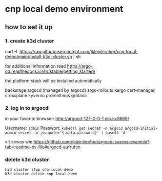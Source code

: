 # cnp local demo environment

## how to set it up

### 1. create k3d cluster

curl -L https://raw.githubusercontent.com/jkleinlercher/cnp-local-demo/main/install-k3d-cluster.sh | sh

for additional information read https://argo-cd.readthedocs.io/en/stable/getting_started/

the platform stack will be installed automatically

backstage
argocd (managed by argocd)
argo-rollouts
kargo
cert-manager
crossplane
kyverno
prometheus
grafana

### 2. log in to argocd

in your favorite browser:  http://argocd-127-0-0-1.nip.io:8666/

Username: `admin`
Passwort: `kubectl get secret -n argocd argocd-initial-admin-secret -o jsonpath='{.data.password}' | base64 -d`

vlt sowas wie https://github.com/jkleinlercher/argocd-suxess-example?tab=readme-ov-file#argocd-aufrufen


### delete k3d cluster

```
k3d cluster stop cnp-local-demo
k3d cluster delete cnp-local-demo
```